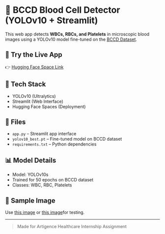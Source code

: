 # 🧬 BCCD Blood Cell Detector (YOLOv10 + Streamlit)

This web app detects **WBCs, RBCs, and Platelets** in microscopic blood images using a YOLOv10 model fine-tuned on the [BCCD Dataset](https://github.com/Shenggan/BCCD_Dataset).

## 🚀 Try the Live App
👉 [Hugging Face Space Link](https://huggingface.co/spaces/ShwetaKh/bccd-streamlit-detector)

## 🔧 Tech Stack
- YOLOv10 (Ultralytics)
- Streamlit (Web Interface)
- Hugging Face Spaces (Deployment)

## 📂 Files
- `app.py` – Streamlit app interface
- `yolov10_best.pt` – Fine-tuned model on BCCD dataset
- `requirements.txt` – Python dependencies

## 📊 Model Details
- Model: YOLOv10s
- Trained for 50 epochs on BCCD dataset
- Classes: WBC, RBC, Platelets

## 📸 Sample Image
Use [this image](https://github.com/Shenggan/BCCD_Dataset/blob/master/BCCD/JPEGImages/BloodImage_00006.jpg) or [this image](https://www.google.com/url?sa=i&url=https%3A%2F%2Fquizlet.com%2F272599408%2Fblood-cells-under-the-microscope-diagram%2F&psig=AOvVaw3pHJrYIRd8WU2kClgjBZR_&ust=1742285743035000&source=images&cd=vfe&opi=89978449&ved=0CBUQjRxqFwoTCNCqwbDWkIwDFQAAAAAdAAAAABAE)for testing.


---
> Made for Artigence Healthcare Internship Assignment
